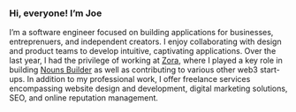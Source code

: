 ### Hi, everyone! I’m Joe

I’m a software engineer focused on building applications for businesses, entreprenuers, and independent creators. I enjoy collaborating with design and product teams to develop intuitive, captivating applications. Over the last year, I had the privilege of working at [Zora](https://zora.co/), where I played a key role in building [Nouns Builder](https://github.com/ourzora/nouns-builder) as well as contributing to various other web3 start-ups. In addition to my professional work, I offer freelance services encompassing website design and development, digital marketing solutions, SEO, and online reputation management.
